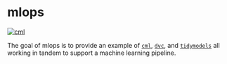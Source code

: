 
# mlops

<!-- badges: start -->
[![cml](https://github.com/tyluRp/mlops/actions/workflows/cml.yml/badge.svg)](https://github.com/tyluRp/mlops/actions/workflows/cml.yml)
<!-- badges: end -->

The goal of mlops is to provide an example of [`cml`](https://github.com/iterative/cml), [`dvc`](https://github.com/iterative/dvc), and [`tidymodels`](https://github.com/tidymodels/tidymodels) all working in tandem to support a machine learning pipeline.


